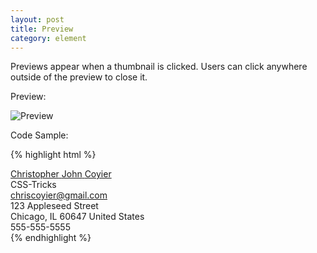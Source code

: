 ```yaml
---
layout: post
title: Preview
category: element
---
```


Previews appear when a thumbnail is clicked. Users can click anywhere outside of the preview to close it.

Preview:

![Preview](http://placehold.it/350x150)

Code Sample:

{% highlight html %}
<div id="hcard-Christopher-John-Coyier" class="vcard">
 <a class="url fn n" href="http://chriscoyier.net">
  <span class="given-name">Christopher</span>
  <span class="additional-name">John</span>
  <span class="family-name">Coyier</span>
</a>
 <div class="org">CSS-Tricks</div>
 <a class="email" href="mailto:chriscoyier@gmail.com">chriscoyier@gmail.com</a>
 <div class="adr">
  <div class="street-address">123 Appleseed Street</div>
  <span class="locality">Chicago</span>, <span class="region">IL </span> <span class="postal-code">60647</span>
  <span class="country-name">United States</span>
 </div>
 <div class="tel">555-555-5555</div>
</div>
{% endhighlight %}
